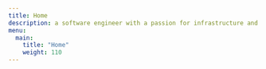 ```yaml
---
title: Home
description: a software engineer with a passion for infrastructure and high availability applications. With years of experience in building business critical applications, a passion for infrastructure as code and building on Amazon Web Services.
menu:
  main:
    title: "Home"
    weight: 110
---
```

